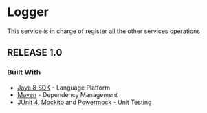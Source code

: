 # Logger

This service is in charge of register all the other services operations

## RELEASE 1.0

### Built With
* [Java 8 SDK](https://docs.oracle.com/javase/8/docs/api/) - Language Platform
* [Maven](https://maven.apache.org/) - Dependency Management
* [JUnit 4](http://junit.org/junit4/), [Mockito](http://site.mockito.org/) and [Powermock](http://powermock.github.io/) - Unit Testing

